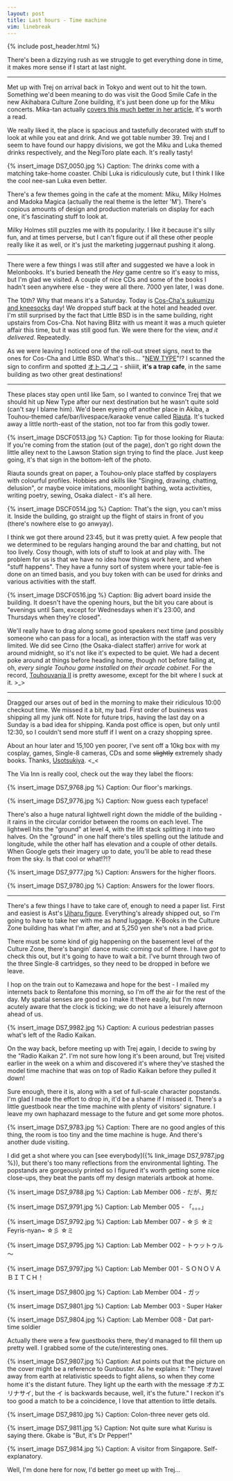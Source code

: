 ```yaml
---
layout: post
title: Last hours - Time machine
vim: linebreak
---
```


{% include post_header.html %}

There's been a dizzying rush as we struggle to get everything done in time, it makes more sense if I start at last night.

-----

Met up with Trej on arrival back in Tokyo and went out to hit the town. Something we'd been meaning to do was visit the Good Smile Cafe in the new Akihabara Culture Zone building, it's just been done up for the Miku concerts. Mika-tan actually [covers this much better in her article](http://gscmikatan.wordpress.com/2012/03/12/project-mirai-cafe-miku-live-party-2012/), it's worth a read.

We really liked it, the place is spacious and tastefully decorated with stuff to look at while you eat and drink. And we got table number 39. Trej and I seem to have found our happy divisions, we got the Miku and Luka themed drinks respectively, and the NegiToro plate each. It's really tasty!

{% insert_image DS7_0050.jpg %}
Caption: The drinks come with a matching take-home coaster. Chibi Luka is ridiculously cute, but I think I like the cool nee-san Luka even better.

There's a few themes going in the cafe at the moment: Miku, Milky Holmes and Madoka Magica (actually the real theme is the letter 'M'). There's copious amounts of design and production materials on display for each one, it's fascinating stuff to look at.

Milky Holmes still puzzles me with its popularity. I like it because it's silly fun, and at times perverse, but I can't figure out if all these other people really like it as well, or it's just the marketing juggernaut pushing it along.

-----

There were a few things I was still after and suggested we have a look in Melonbooks. It's buried beneath the *Hey* game centre so it's easy to miss, but I'm glad we visited. A couple of nice CDs and some of the books I hadn't seen anywhere else - they were all there. 7000 yen later, I was done.

The 10th? Why that means it's a Saturday. Today is [Cos-Cha's sukumizu and kneesocks](/2012/03/07/megane-and-radio-kaikan.html) day! We dropped stuff back at the hotel and headed over. I'm still surprised by the fact that Little BSD is in the same building, right upstairs from Cos-Cha. Not having Blitz with us meant it was a much quieter affair this time, but it was still good fun. We were there for the view, *and it delivered*. Repeatedly.

As we were leaving I noticed one of the roll-out street signs, next to the ones for Cos-Cha and Little BSD. What's this... "[NEW TYPE](http://newtype.ms/)"!? I scanned the sign to confirm and spotted [オトコノコ](http://kotaku.com/5804979/what-is-japans-fetish-this-week-male-daughters) - shiiiit, **it's a trap cafe**, in the same building as two other great destinations!

-----

These places stay open until like 5am, so I wanted to convince Trej that we should hit up New Type after our next destination but he wasn't quite sold (can't say I blame him). We'd been eyeing off another place in Akiba, a Touhou-themed cafe/bar/livespace/karaoke venue called [Riauta](http://reau.jp/). It's tucked away a little north-east of the station, not too far from this godly tower.

{% insert_image DSCF0513.jpg %}
Caption: Tip for those looking for Riauta: If you're coming from the station (out of the page), don't go right down the little alley next to the Lawson Station sign trying to find the place. Just keep going, it's that sign in the bottom-left of the photo.

Riauta sounds great on paper, a Touhou-only place staffed by cosplayers with colourful profiles. Hobbies and skills like "Singing, drawing, chatting, delusion", or maybe voice imitations, moonlight bathing, wota activities, writing poetry, sewing, Osaka dialect - it's all here.

{% insert_image DSCF0514.jpg %}
Caption: That's the sign, you can't miss it. Inside the building, go straight up the flight of stairs in front of you (there's nowhere else to go anwyay).

I think we got there around 23:45, but it was pretty quiet. A few people that we determined to be regulars hanging around the bar and chatting, but not too lively. Cosy though, with lots of stuff to look at and play with. The problem for us is that we have no idea how things work here, and when "stuff happens". They have a funny sort of system where your table-fee is done on an timed basis, and you buy token with can be used for drinks and various activities with the staff.

{% insert_image DSCF0516.jpg %}
Caption: Big advert board inside the building. It doesn't have the opening hours, but the bit you care about is "evenings until 5am, except for Wednesdays when it's 23:00, and Thursdays when they're closed".

We'll really have to drag along some good speakers next time (and possibly someone who can pass for a local), as interaction with the staff was very limited. We did see Cirno (the Osaka-dialect staffer) arrive for work at around midnight, so it's not like it's expected to be quiet. We had a decent poke around at things before heading home, though not before failing at, oh, *every single Touhou game installed on their arcade cabinet*. For the record, [Touhouvania II](http://touhou.wikia.com/wiki/Koumajou_Densetsu_II:_Stranger%27s_Requiem) is pretty awesome, except for the bit where I suck at it. >_>

-----

Dragged our arses out of bed in the morning to make their ridiculous 10:00 checkout time. We missed it a bit, my bad. First order of business was shipping all my junk off. Note for future trips, having the last day on a Sunday is a bad idea for shipping. Kanda post office is open, but only until 12:30, so I couldn't send more stuff if I went on a crazy shopping spree.

About an hour later and 15,100 yen poorer, I've sent off a 10kg box with my cosplay, games, Single-8 cameras, CDs and some <del>slightly</del> extremely shady books. Thanks, [Usotsukiya](http://doujinshi.mugimugi.org/book/386684/). <_<

The Via Inn is really cool, check out the way they label the floors:

{% insert_image DS7_9768.jpg %}
Caption: Our floor's markings.

{% insert_image DS7_9776.jpg %}
Caption: Now guess each typeface!

There's also a huge natural lightwell right down the middle of the building - it rains in the circular corridor between the rooms on each level. The lightwell hits the "ground" at level 4, with the lift stack splitting it into two halves. On the "ground" in one half there's tiles spelling out the latitude and longitude, while the other half has elevation and a couple of other details. When Google gets their imagery up to date, you'll be able to read these from the sky. Is that cool or what!?!?

{% insert_image DS7_9777.jpg %}
Caption: Answers for the higher floors.

{% insert_image DS7_9780.jpg %}
Caption: Answers for the lower floors.

-----

There's a few things I have to take care of, enough to need a paper list. First and easiest is Ast's [Uiharu figure](http://www.alter-web.jp/figure/11/03_1/index.html). Everything's already shipped out, so I'm going to have to take her with me as *hand* luggage. K-Books in the Culture Zone building has what I'm after, and at 5,250 yen she's not a bad price.

There must be some kind of gig happening on the basement level of the Culture Zone, there's bangin' dance music coming out of there. I have *got* to check this out, but it's going to have to wait a bit. I've burnt through two of the three Single-8 cartridges, so they need to be dropped in before we leave.

I hop on the train out to Kamezawa and hope for the best - I mailed my internets back to Rentafone this morning, so I'm off the air for the rest of the day. My spatial senses are good so I make it there easily, but I'm now acutely aware that the clock is ticking; we do not have a leisurely afternoon ahead of us.

{% insert_image DS7_9982.jpg %}
Caption: A curious pedestrian passes what's left of the Radio Kaikan.

On the way back, before meeting up with Trej again, I decide to swing by the "Radio Kaikan 2". I'm not sure how long it's been around, but Trej visited earlier in the week on a whim and discovered it's where they've stashed the model time machine that was on top of Radio Kaikan before they pulled it down!

Sure enough, there it is, along with a set of full-scale character popstands. I'm glad I made the effort to drop in, it'd be a shame if I missed it. There's a little guestbook near the time machine with plenty of visitors' signature. I leave my own haphazard message to the future and get some more photos.

{% insert_image DS7_9783.jpg %}
Caption: There are no good angles of this thing, the room is too tiny and the time machine is huge. And there's another dude visiting.

I did get a shot where you can [see everybody]({% link_image DS7_9787.jpg %}), but there's too many reflections from the environmental lighting. The popstands are gorgeously printed so I figured it's worth getting some nice close-ups, they beat the pants off my design materials artbook at home.

{% insert_image DS7_9788.jpg %}
Caption: Lab Member 006 - だが、男だ

{% insert_image DS7_9791.jpg %}
Caption: Lab Member 005 - 「。。。」

{% insert_image DS7_9792.jpg %}
Caption: Lab Member 007 - ☆彡 ☆ミFeyris-nyan~ ☆彡 ☆ミ

{% insert_image DS7_9795.jpg %}
Caption: Lab Member 002 - トゥットゥル～

{% insert_image DS7_9797.jpg %}
Caption: Lab Member 001 - ＳＯＮＯＶＡＢＩＴＣＨ！

{% insert_image DS7_9800.jpg %}
Caption: Lab Member 004 - ガッ

{% insert_image DS7_9801.jpg %}
Caption: Lab Member 003 - Super Haker

{% insert_image DS7_9804.jpg %}
Caption: Lab Member 008 - Dat part-time soldier

Actually there were a few guestbooks there, they'd managed to fill them up pretty well. I grabbed some of the cute/interesting ones.

{% insert_image DS7_9807.jpg %}
Caption: Ast points out that the picture on the cover might be a reference to Gunbuster. As he explains it: "They travel away from earth at relativistic speeds to fight aliens, so when they come home it's the distant future. They light up the earth with the message オカエリナサイ, but the イ is backwards because, well, it's the future." I reckon it's too good a match to be a coincidence, I love that attention to little details.

{% insert_image DS7_9810.jpg %}
Caption: Colon-three never gets old.

{% insert_image DS7_9811.jpg %}
Caption: Not quite sure what Kurisu is saying there. Okabe is "But, it's Dr Pepper!"

{% insert_image DS7_9814.jpg %}
Caption: A visitor from Singapore. Self-explanatory.

Well, I'm done here for now, I'd better go meet up with Trej...
